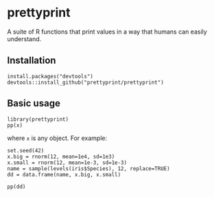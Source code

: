 # prettyprint
A suite of R functions that print values in a way that humans can easily understand.

## Installation
```{r}
install.packages("devtools")
devtools::install_github("prettyprint/prettyprint")
```

## Basic usage
```{r}
library(prettyprint)
pp(x)
```
where `x` is any object. For example: 

```{r}
set.seed(42)
x.big = rnorm(12, mean=1e4, sd=1e3)
x.small = rnorm(12, mean=1e-3, sd=1e-3)
name = sample(levels(iris$Species), 12, replace=TRUE)
dd = data.frame(name, x.big, x.small)

pp(dd)
```
